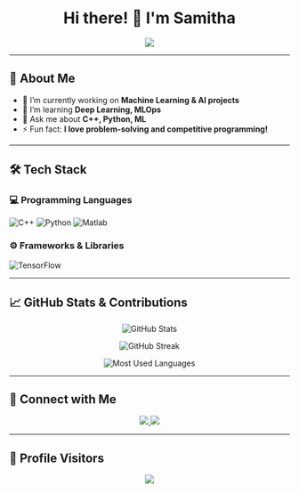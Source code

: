 <h1 align="center">Hi there! 👋 I'm Samitha</h1>

<p align="center">
  <img src="https://readme-typing-svg.herokuapp.com?font=Fira+Code&weight=500&size=22&pause=1000&color=36BCF7&center=true&vCenter=true&width=435&lines=Electronic+Engineer;ML+%2F+AI+ML+Enthusiast;Open+Source+Contributor;Always+learning+new+things!">
</p>

---

## 🚀 About Me
- 🔭 I’m currently working on **Machine Learning & AI projects**  
- 🌱 I’m learning **Deep Learning, MLOps**  
- 💬 Ask me about **C++, Python, ML**  
- ⚡ Fun fact: **I love problem-solving and competitive programming!**  

---

## 🛠️ Tech Stack

### **💻 Programming Languages**
![C++](https://img.shields.io/badge/C%2B%2B-00599C?style=for-the-badge&logo=c%2B%2B&logoColor=white)
![Python](https://img.shields.io/badge/Python-FFD43B?style=for-the-badge&logo=python&logoColor=blue)
![Matlab](https://img.shields.io/badge/Matlab-F7DF1E?style=for-the-badge&logo=matlab&logoColor=black)

### **⚙️ Frameworks & Libraries**
![TensorFlow](https://img.shields.io/badge/TensorFlow-FF6F00?style=for-the-badge&logo=tensorflow&logoColor=white)


---

## 📈 GitHub Stats & Contributions

<p align="center">
  <img src="https://github-readme-stats.vercel.app/api?username=samitha278&show_icons=true&theme=radical" alt="GitHub Stats">
</p>

<p align="center">
  <img src="https://github-readme-streak-stats.herokuapp.com/?user=samitha278&theme=radical" alt="GitHub Streak">
</p>

<p align="center">
  <img src="https://github-readme-stats-sigma-five.vercel.app/api/top-langs/?username=your-username&layout=compact&theme=radical" alt="Most Used Languages">
</p>

---

## 🔗 Connect with Me
<p align="center">
  <a href="https://linkedin.com/in/samitha-sahan-52211a254" target="_blank">
    <img src="https://img.shields.io/badge/LinkedIn-0077B5?style=for-the-badge&logo=linkedin&logoColor=white">
  </a>
  <a href="mailto:samithasahanssb@gmail.com">
    <img src="https://img.shields.io/badge/Email-D14836?style=for-the-badge&logo=gmail&logoColor=white">
  </a>
</p>

---

## 🎯 Profile Visitors
<p align="center">
  <img src="https://komarev.com/ghpvc/?username=samitha278&color=green&style=for-the-badge">
</p>
